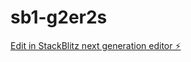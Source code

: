 # sb1-g2er2s

[Edit in StackBlitz next generation editor ⚡️](https://stackblitz.com/~/github.com/GldzzPro/sb1-g2er2s)